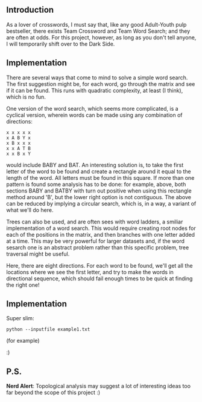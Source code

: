
## Introduction

As a lover of crosswords, I must say that, like any good Adult-Youth pulp bestseller, there exists Team Crossword and Team Word Search; and they are often at odds. For this project, however, as long as you don't tell anyone, I will temporarily shift over to the Dark Side.

## Implementation

There are several ways that come to mind to solve a simple word search. The first suggestion might be, for each word, go through the matrix and see if it can be found. This runs with quadratic complexity, at least (I think), which is no fun. 

One version of the word search, which seems more complicated, is a cyclical version, wherein words can be made using any combination of directions:

```
x x x x x
x A B Y x
x B x x x
x x A T B
x x B x Y
```

would include BABY and BAT. An interesting solution is, to take the first letter of the word to be found and create a rectangle around it equal to the length of the word. All letters must be found in this square. If more than one pattern is found some analysis has to be done: for example, above, both sections BABY and BATBY with turn out positive when using this rectangle method around 'B', but the lower right option is not contiguous. The above can be reduced by implying a circular search, which is, in a way, a variant of what we'll do here.

Trees can also be used, and are often sees with word ladders, a smiliar implementation of a word search. This would require creating root nodes for each of the positions in the matrix, and then branches with one letter added at a time. This may be very powerful for larger datasets and, if the word sesarch one is an abstract problem rather than this specific problem, tree traversal might be useful.

Here, there are eight directions. For each word to be found, we'll get all the locations where we see the first letter, and try to make the words in directional sequence, which should fail enough times to be quick at finding the right one!

## Implementation

Super slim: 

`python --inputfile example1.txt`

(for example)

:)

## P.S.

**Nerd Alert**: Topological analysis may suggest a lot of interesting ideas too far beyond the scope of this project :)